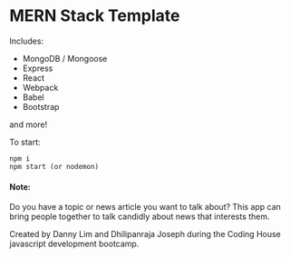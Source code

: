 # MERN Stack Template

Includes:

* MongoDB / Mongoose
* Express
* React
* Webpack
* Babel
* Bootstrap

and more!

To start:
```
npm i
npm start (or nodemon)
```

#### Note:

Do you have a topic or news article you want to talk about? This app can bring people together to talk candidly about news that interests them.

Created by Danny Lim and Dhilipanraja Joseph during the Coding House javascript development bootcamp.
